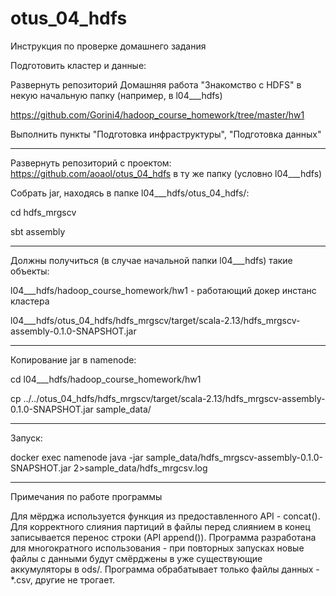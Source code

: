 # otus_04_hdfs

Инструкция по проверке домашнего задания

Подготовить кластер и данные: 

Развернуть репозиторий Домашняя работа "Знакомство с HDFS" в некую начальную папку (например, в l04___hdfs)

  https://github.com/Gorini4/hadoop_course_homework/tree/master/hw1

Выполнить пункты "Подготовка инфраструктуры", "Подготовка данных"

________________________
Развернуть репозиторий с проектом: https://github.com/aoaol/otus_04_hdfs в ту же папку (условно l04___hdfs)

Собрать jar, находясь в папке l04___hdfs/otus_04_hdfs/:

cd hdfs_mrgscv

sbt assembly


________________________
Должны получиться (в случае начальной папки l04___hdfs) такие объекты:

   l04___hdfs/hadoop_course_homework/hw1   - работающий докер инстанс кластера

   l04___hdfs/otus_04_hdfs/hdfs_mrgscv/target/scala-2.13/hdfs_mrgscv-assembly-0.1.0-SNAPSHOT.jar
________________________
   Копирование jar в namenode:

   cd l04___hdfs/hadoop_course_homework/hw1

   cp ../../otus_04_hdfs/hdfs_mrgscv/target/scala-2.13/hdfs_mrgscv-assembly-0.1.0-SNAPSHOT.jar sample_data/

________________________
   Запуск:

   docker exec namenode java -jar sample_data/hdfs_mrgscv-assembly-0.1.0-SNAPSHOT.jar 2>sample_data/hdfs_mrgcsv.log


________________________
Примечания по работе программы

Для мёрджа используется функция из предоставленного API - concat(). Для корректного слияния партиций в файлы перед слиянием в конец записывается перенос строки (API append()). Программа разработана для многократного использования - при повторных запусках новые файлы с данными будут смёрджены в уже существующие аккумуляторы в ods/. Программа обрабатывает только файлы данных - *.csv, другие не трогает.